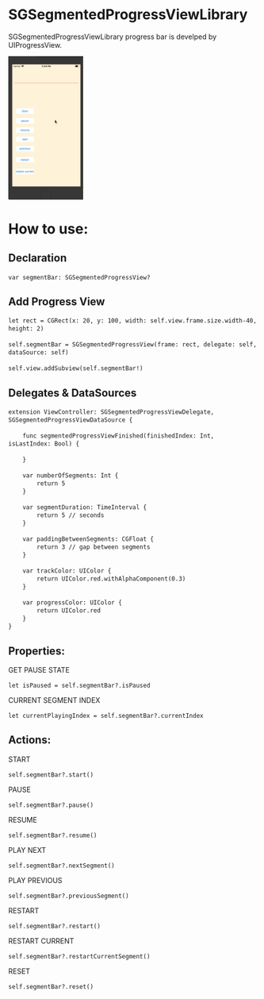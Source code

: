 # SGSegmentedProgressViewLibrary

SGSegmentedProgressViewLibrary progress bar is develped by UIProgressView.

<div><img src="https://github.com/sanjeevworkstation/SGImages/blob/master/segmentedprogressbardemo.gif" width="30%" height="30%"></div>

# How to use:

## Declaration

```
var segmentBar: SGSegmentedProgressView?
```

## Add Progress View

```
let rect = CGRect(x: 20, y: 100, width: self.view.frame.size.width-40, height: 2)

self.segmentBar = SGSegmentedProgressView(frame: rect, delegate: self, dataSource: self)

self.view.addSubview(self.segmentBar!)
```

## Delegates & DataSources

```
extension ViewController: SGSegmentedProgressViewDelegate, SGSegmentedProgressViewDataSource {

    func segmentedProgressViewFinished(finishedIndex: Int, isLastIndex: Bool) {
    
    }

    var numberOfSegments: Int {
        return 5
    }   

    var segmentDuration: TimeInterval {
        return 5 // seconds
    }

    var paddingBetweenSegments: CGFloat {
        return 3 // gap between segments
    }

    var trackColor: UIColor {
        return UIColor.red.withAlphaComponent(0.3)
    }

    var progressColor: UIColor {
        return UIColor.red
    }
}
```

## Properties:

GET PAUSE STATE

```
let isPaused = self.segmentBar?.isPaused
```

CURRENT SEGMENT INDEX

```
let currentPlayingIndex = self.segmentBar?.currentIndex
```

## Actions:

START

```
self.segmentBar?.start()
```

PAUSE

```
self.segmentBar?.pause()
```

RESUME

```
self.segmentBar?.resume()
```

PLAY NEXT

```
self.segmentBar?.nextSegment()
```

PLAY PREVIOUS

```
self.segmentBar?.previousSegment()
```

RESTART

```
self.segmentBar?.restart()
```

RESTART CURRENT

```
self.segmentBar?.restartCurrentSegment()
```

RESET

```
self.segmentBar?.reset()
```
